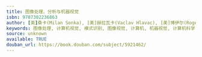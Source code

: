 ```yaml
---
title: 图像处理、分析与机器视觉
isbn: 9787302236863
author: [美]桑卡(Milan Sonka), [美]赫拉瓦卡(Vaclav Hlavac), [美]博伊尔(Roger Boyle)
keywords: 图像处理, 计算机视觉, 模式识别, 图像视觉, 计算机, 机器视觉, 计算机科学, 计算机应用
source: unknown
available: TRUE
douban_url: https://book.douban.com/subject/5921462/
---
```

